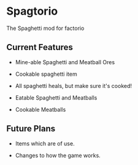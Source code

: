 # Spagtorio
The Spaghetti mod for factorio

## Current Features
* Mine-able Spaghetti and Meatball Ores

* Cookable spaghetti item

* All spaghetti heals, but make sure it's cooked!

* Eatable Spaghetti and Meatballs

* Cookable Meatballs

## Future Plans
* Items which are of use.

* Changes to how the game works.
